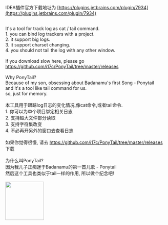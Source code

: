IDEA插件官方下载地址为 [https://plugins.jetbrains.com/plugin/7934](https://plugins.jetbrains.com/plugin/7934) 

<br>It's a tool for track log as cat / tail command.
      <br>1. you can bind log trackers with a project.
      <br>2. it support big logs.
      <br>3. it support charset changing.
      <br>4. you should not tail the log with any other window.
      <br><br>If you download slow here, please go <a href="https://github.com/i17c/PonyTail/tree/master/releases">https://github.com/i17c/PonyTail/tree/master/releases</a>
      <br><br>Why PonyTail?
      <br>Because of my son, obsessing about Badanamu's first Song - Ponytail
      <br>and it's a tool like tail command for us.
      <br>so, just for memory.
      <br><br>本工具用于跟踪log日志的变化情况,像cat命令,或者tail命令.
      <br>1. 你可以为单个项目绑定相关日志
      <br>2. 支持超大文件部分读取
      <br>3. 支持字符集改变
      <br>4. 不必再开另外的窗口去查看日志
      <br><br>如果你觉得很慢, 请去 <a href="https://github.com/i17c/PonyTail/tree/master/releases">https://github.com/i17c/PonyTail/tree/master/releases</a> 下载
      <br><br>为什么叫PonyTail?
      <br>因为我儿子正痴迷于Badanamu的第一首儿歌 - Ponytail
      <br>然后这个工具也类似于tail一样的作用, 所以做个纪念吧!
      <br><br><a href="http://www.laiwang.com/" target="_blank" style="border:none;">
      <img src="http://i01.lw.aliimg.com/tfs/TB15JfxGXXXXXcrXFXXXCDWUVXXLAIWANGi_1_1136_1136.jpg" border="0" width="120" height="120">
      </a>
